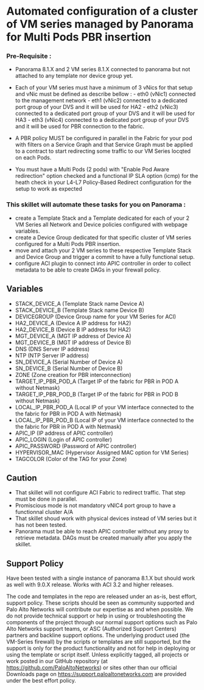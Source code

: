 # Automated configuration of a cluster of VM series managed by Panorama for Multi Pods PBR insertion

### Pre-Requisite :
- Panorama 8.1.X and 2 VM series 8.1.X connected to panorama but not attached to any template nor device group yet.

- Each of your VM series must have a minimum of 3 vNics for that setup and vNic must be defined as describe bellow :
        - eth0 (vNic1) connected to the management network
        - eth1 (vNic2) connected to a dedicated port group of your DVS and it will be used for HA2
        - eth2 (vNic3) connected to a dedicated port group of your DVS and it will be used for HA3
        - eth3 (vNic4) connected to a dedicated port group of your DVS and it will be used for PBR connection to the fabric.

- A PBR policy MUST be configured in parallel in the Fabric for your pod with filters on a Service Graph and that Service Graph must be applied to a contract to start redirecting some traffic to our VM Series locqted on each Pods. 

- You must have a Multi Pods (2 pods) with "Enable Pod Aware redirection" option checked and a functional IP SLA option (icmp) for the heath check in your L4-L7 Policy-Based Redirect configuration for the setup to work as expected


### This skillet will automate these tasks for you on Panorama :
- create a Template Stack and a Template dedicated for each of your 2 VM Series all Network and Device policies configured with webpage variables.
- create a Device Group dedicated for that specific cluster of VM series configured for a Multi Pods PBR insertion.
- move and attach your 2 VM series to these respective Template Stack and Device Group and trigger a commit to have a fully functional setup.
- configure ACI plugin to connect into APIC controller in order to collect metadata to be able to create DAGs in your firewall policy. 
 


## Variables
- STACK_DEVICE_A (Template Stack name Device A)
- STACK_DEVICE_B (Template Stack name Device B)
- DEVICEGROUP (Device Group name for your VM Series for ACI)
- HA2_DEVICE_A (Device A IP address for HA2)
- HA2_DEVICE_B (Device B IP address for HA2)
- MGT_DEVICE_A (MGT IP address of Device A)
- MGT_DEVICE_B (MGT IP address of Device B)
- DNS (DNS Server IP address)
- NTP (NTP Server IP address)
- SN_DEVICE_A (Serial Number of Device A)
- SN_DEVICE_B (Serial Number of Device B)
- ZONE (Zone creation for PBR interconnection)
- TARGET_IP_PBR_POD_A (Target IP of the fabric for PBR in POD A without Netmask)
- TARGET_IP_PBR_POD_B (Target IP of the fabric for PBR in POD B without Netmask)
- LOCAL_IP_PBR_POD_A (Local IP of your VM interface connected to the the fabric for PBR in POD A with Netmask)
- LOCAL_IP_PBR_POD_B (Local IP of your VM interface connected to the the fabric for PBR in POD A with Netmask)
- APIC_IP (IP address of APIC controller)
- APIC_LOGIN (Login of APIC controller)
- APIC_PASSWORD (Password of APIC controller)
- HYPERVISOR_MAC (Hypervisor Assigned MAC option for VM Series)
- TAGCOLOR (Color of the TAG for your Zone)


## Caution  
- That skillet will not configure ACI Fabric to redirect traffic. That step must be done in parallel.
- Promiscious mode is not mandatory vNIC4 port group to have a functionnal cluster A/A
- That skillet shoud work with physical devices instead of VM series but it has not been tested.
- Panorama must be able to reach APIC controller without any proxy to retrieve metadata. DAGs must be created manually after you apply the skillet.

## Support Policy

Have been tested with a single instance of panorama 8.1.X but should work as well with 9.0.X release.
Works with ACI 3.2 and higher releases.

The code and templates in the repo are released under an as-is, best effort,
support policy. These scripts should be seen as community supported and
Palo Alto Networks will contribute our expertise as and when possible.
We do not provide technical support or help in using or troubleshooting the
components of the project through our normal support options such as
Palo Alto Networks support teams, or ASC (Authorized Support Centers)
partners and backline support options. The underlying product used
(the VM-Series firewall) by the scripts or templates are still supported,
but the support is only for the product functionality and not for help in
deploying or using the template or script itself. Unless explicitly tagged,
all projects or work posted in our GitHub repository
(at https://github.com/PaloAltoNetworks) or sites other than our official
Downloads page on https://support.paloaltonetworks.com are provided under
the best effort policy.